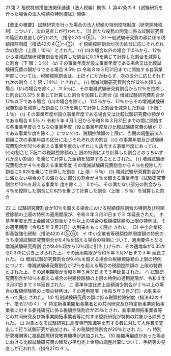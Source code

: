 21
第２ 租税特別措置法関係通達（法人税編）関係
１ 第42条の４《試験研究を行った場合の法人税額の特別控除》関係

【改正の概要】
試験研究を行った場合の法人税額の特別控除制度（研究開発税制）について、次の見直しが行われた。
(1) 新たな役務の開発に係る試験研究費の範囲の見直しが行われた（措令27の４⑥）。
(2) 一般試験研究費の額に係る税額控除制度（措法42の４①～③）
イ 税額控除割合が次の区分に応じそれぞれ次の割合（上限：10％）とされた。
(ｲ) (ﾛ)の場合以外の場合 11.5％から、12％から増減試験研究費割合を減算した割合に0.25を乗じて計算した割合を減算した割合（下
限：１％）
(ﾛ) その事業年度が設立事業年度である場合又は比較試験研究費の額が０である場合 8.5％
ロ 令和８年３月31日までに開始する各事業年度については、税額控除割合は、上記イにかかわらず、次の区分に応じそれぞれ次の割合（上
限：14％）とされた。
(ｲ) 増減試験研究費割合が12％を超える場合（(ﾊ)の場合を除く。） 11.5％に、その増減試験研究費割合から12％を控除した割合に0.375
を乗じて計算した割合を加算した割合
(ﾛ) 増減試験研究費割合が12％以下である場合（(ﾊ)の場合を除く。） 11.5％から、12％からその増減試験研究費割合を減算した割合に
0.25を乗じて計算した割合を減算した割合（下限：１％）
(ﾊ) その事業年度が設立事業年度である場合又は比較試験研究費の額が０である場合 8.5％
ハ 令和５年４月１日から令和８年３月31日までの間に開始する各事業年度のうち次の事業年度（設立事業年度及び比較試験研究費の額が
０である事業年度を除く。）については、税額控除額の上限に、当期の調整前法人税額に次の事業年度の区分に応じそれぞれ次の割合（(ｲ)
の事業年度及び試験研究費割合が10％を超える事業年度のいずれにも該当する事業年度にあっては、(ｲ)の割合と下記ニの税額控除額の上
限の特例により計算した割合とのうちいずれか高い割合）を乗じて計算した金額を加算することとされた。
(ｲ) 増減試験研究費割合が４％を超える事業年度 その増減試験研究費割合から４％を控除した割合に0.625を乗じて計算した割合（上
限：５％）
(ﾛ) 増減試験研究費割合が０に満たない場合のその満たない部分の割合が４％を超える事業年度（試験研究費割合が10％を超える事業年
度を除く。） ０から、その満たない部分の割合から４％を控除した割合に0.625を乗じて計算した割合（上限：５％）を減算した割合

22
ニ 試験研究費割合が10％を超える場合における税額控除割合の特例及び税額控除額の上限の特例の適用期限が、令和８年３月31日まで３
年延長された。
ホ 基準年度比売上金額減少割合が２％以上の場合の税額控除額の上限の特例は、その適用期限（令和５年３月31日）の到来をもって廃止
された。
(3) 中小企業技術基盤強化税制（措法42の４⑤⑥）
イ 中小企業者等税額控除限度額の特例のうち増減試験研究費割合が9.4％を超える場合の特例について、適用要件となる増減試験研究費割
合が9.4％超から12％超に引き上げられ、その逓増率が0.35から0.375に引き上げられた上、その適用期限が令和８年３月31日まで３年
延長された。
ロ 増減試験研究費割合が9.4％を超える場合の税額控除額の上限の特例について、増減試験研究費割合が12％を超える場合の税額控除額の
上限の特例とされた上、その適用期限が令和８年３月31日まで３年延長された。
ハ 試験研究費割合が10％を超える場合の税額控除額の上限の特例の適用期限が、令和８年３月31日まで３年延長された。
ニ 基準年度比売上金額減少割合が２％以上の場合の税額控除額の上限の特例は、その適用期限（令和５年３月31日）の到来をもって廃止
された。
(4) 特別試験研究費の額に係る税額控除制度（措法42の４十、措令27の４）
イ 特定新事業開拓事業者との共同研究及び特定新事業開拓事業者に対する委託研究に係る税額控除割合が25％とされ、新事業開拓事業者等
との共同研究及び新事業開拓事業者等に対する委託研究が特掲の対象から除外された。
ロ 対象となる試験研究に高度専門知識等を有する者に対して人件費を支出して行う試験研究が追加され、その税額控除割合が20％とされ
た。
ハ 特別研究機関等に福島国際研究教育機構が追加された。
(5) 組織再編成があった場合における比較試験研究費の額及び平均売上金額の調整計算について、手続等の見直しが行われた（措令27の４
）。